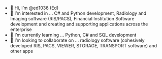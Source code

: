 - 👋 Hi, I’m @ed1036 (Ed)
- 👀 I’m interested in ... C# and Python development, Radiology and Imaging software (RIS/PACS), Financial Institution Software development and creating and  supporting applications across the enterprise
- 🌱 I’m currently learning ... Python, C# and SQL development
- 💞️ I’m looking to collaborate on ... radiology software (cohesively developed RIS, PACS, VIEWER, STORAGE, TRANSPORT software) and other apps

